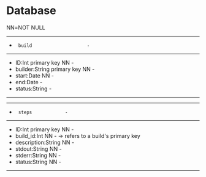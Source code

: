 # Database

NN=NOT NULL

---------------------------------
-      build                    -
---------------------------------
- ID:Int primary key NN         -
- builder:String primary key NN -
- start:Date NN                 -
- end:Date                      -
- status:String                 -
---------------------------------

-------------------------
-      steps            -
-------------------------
- ID:Int primary key NN -
- build_id:Int NN       - -> refers to a build's primary key
- description:String NN -
- stdout:String NN      -
- stderr:String NN      -
- status:String NN      -
-------------------------
